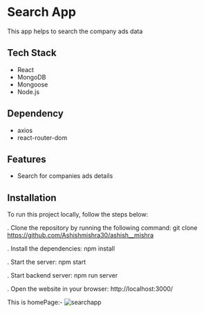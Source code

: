 <h1>Search App</h1>

<p>This app helps to search the company ads data <p>


<h2>Tech Stack</h2>

- React
- MongoDB
- Mongoose
- Node.js


<h2>Dependency</h2>

- axios
- react-router-dom

<h2>Features</h2>

- Search for companies ads details

<h2>Installation</h2>

To run this project locally, follow the steps below:

. Clone the repository by running the following command:
git clone https://github.com/Ashishmishra30/ashish__mishra

. Install the dependencies:
npm install

. Start the server:
npm start

. Start backend server:
npm run server

. Open the website in your browser:
http://localhost:3000/




This is homePage:-
![searchapp](https://user-images.githubusercontent.com/112754519/235203574-0ad5b25e-6083-4b82-b043-61aac3897ebb.PNG)



